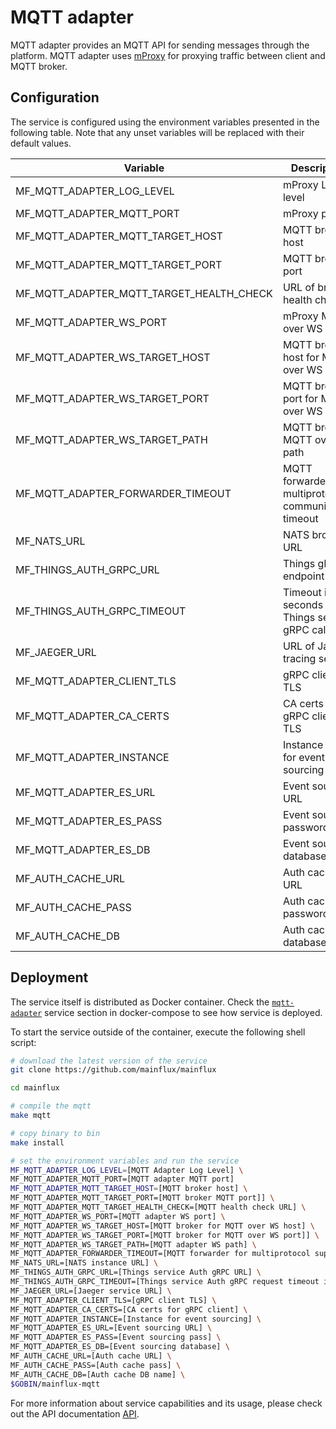 # MQTT adapter

MQTT adapter provides an MQTT API for sending messages through the platform.
MQTT adapter uses [mProxy](https://github.com/mainflux/mproxy) for proxying
traffic between client and MQTT broker.

## Configuration

The service is configured using the environment variables presented in the
following table. Note that any unset variables will be replaced with their
default values.

| Variable                                 | Description                                               | Default               |
|------------------------------------------|-----------------------------------------------------------|-----------------------|
| MF_MQTT_ADAPTER_LOG_LEVEL                | mProxy Log level                                          | error                 |
| MF_MQTT_ADAPTER_MQTT_PORT                | mProxy port                                               | 1883                  |
| MF_MQTT_ADAPTER_MQTT_TARGET_HOST         | MQTT broker host                                          | 0.0.0.0               |
| MF_MQTT_ADAPTER_MQTT_TARGET_PORT         | MQTT broker port                                          | 1883                  |
| MF_MQTT_ADAPTER_MQTT_TARGET_HEALTH_CHECK | URL of broker health check                                | ""                    |
| MF_MQTT_ADAPTER_WS_PORT                  | mProxy MQTT over WS port                                  | 8080                  |
| MF_MQTT_ADAPTER_WS_TARGET_HOST           | MQTT broker host for MQTT over WS                         | localhost             |
| MF_MQTT_ADAPTER_WS_TARGET_PORT           | MQTT broker port for MQTT over WS                         | 8080                  |
| MF_MQTT_ADAPTER_WS_TARGET_PATH           | MQTT broker MQTT over WS path                             | /mqtt                 |
| MF_MQTT_ADAPTER_FORWARDER_TIMEOUT        | MQTT forwarder for multiprotocol communication timeout    | 30s                   |
| MF_NATS_URL                              | NATS broker URL                                           | nats://127.0.0.1:4222 |
| MF_THINGS_AUTH_GRPC_URL                  | Things gRPC endpoint URL                                  | localhost:8181        |
| MF_THINGS_AUTH_GRPC_TIMEOUT              | Timeout in seconds for Things service gRPC calls          | 1s                    |
| MF_JAEGER_URL                            | URL of Jaeger tracing service                             | ""                    |
| MF_MQTT_ADAPTER_CLIENT_TLS               | gRPC client TLS                                           | false                 |
| MF_MQTT_ADAPTER_CA_CERTS                 | CA certs for gRPC client TLS                              | ""                    |
| MF_MQTT_ADAPTER_INSTANCE                 | Instance name for event sourcing                          | ""                    |
| MF_MQTT_ADAPTER_ES_URL                   | Event sourcing URL                                        | localhost:6379        |
| MF_MQTT_ADAPTER_ES_PASS                  | Event sourcing password                                   | ""                    |
| MF_MQTT_ADAPTER_ES_DB                    | Event sourcing database                                   | "0"                   |
| MF_AUTH_CACHE_URL                        | Auth cache URL                                            | localhost:6379        |
| MF_AUTH_CACHE_PASS                       | Auth cache password                                       | ""                    |
| MF_AUTH_CACHE_DB                         | Auth cache database                                       | "0"                   |

## Deployment

The service itself is distributed as Docker container. Check the [`mqtt-adapter`](https://github.com/mainflux/mainflux/blob/master/docker/docker-compose.yml#L219-L243) service section in
docker-compose to see how service is deployed.

To start the service outside of the container, execute the following shell script:

```bash
# download the latest version of the service
git clone https://github.com/mainflux/mainflux

cd mainflux

# compile the mqtt
make mqtt

# copy binary to bin
make install

# set the environment variables and run the service
MF_MQTT_ADAPTER_LOG_LEVEL=[MQTT Adapter Log Level] \
MF_MQTT_ADAPTER_MQTT_PORT=[MQTT adapter MQTT port]
MF_MQTT_ADAPTER_MQTT_TARGET_HOST=[MQTT broker host] \
MF_MQTT_ADAPTER_MQTT_TARGET_PORT=[MQTT broker MQTT port]] \
MF_MQTT_ADAPTER_MQTT_TARGET_HEALTH_CHECK=[MQTT health check URL] \
MF_MQTT_ADAPTER_WS_PORT=[MQTT adapter WS port] \
MF_MQTT_ADAPTER_WS_TARGET_HOST=[MQTT broker for MQTT over WS host] \
MF_MQTT_ADAPTER_WS_TARGET_PORT=[MQTT broker for MQTT over WS port]] \
MF_MQTT_ADAPTER_WS_TARGET_PATH=[MQTT adapter WS path] \
MF_MQTT_ADAPTER_FORWARDER_TIMEOUT=[MQTT forwarder for multiprotocol support timeout] \
MF_NATS_URL=[NATS instance URL] \
MF_THINGS_AUTH_GRPC_URL=[Things service Auth gRPC URL] \
MF_THINGS_AUTH_GRPC_TIMEOUT=[Things service Auth gRPC request timeout in seconds] \
MF_JAEGER_URL=[Jaeger service URL] \
MF_MQTT_ADAPTER_CLIENT_TLS=[gRPC client TLS] \
MF_MQTT_ADAPTER_CA_CERTS=[CA certs for gRPC client] \
MF_MQTT_ADAPTER_INSTANCE=[Instance for event sourcing] \
MF_MQTT_ADAPTER_ES_URL=[Event sourcing URL] \
MF_MQTT_ADAPTER_ES_PASS=[Event sourcing pass] \
MF_MQTT_ADAPTER_ES_DB=[Event sourcing database] \
MF_AUTH_CACHE_URL=[Auth cache URL] \
MF_AUTH_CACHE_PASS=[Auth cache pass] \
MF_AUTH_CACHE_DB=[Auth cache DB name] \
$GOBIN/mainflux-mqtt
```

For more information about service capabilities and its usage, please check out the API documentation [API](https://github.com/mainflux/mainflux/blob/master/api/mqtt.yml).
